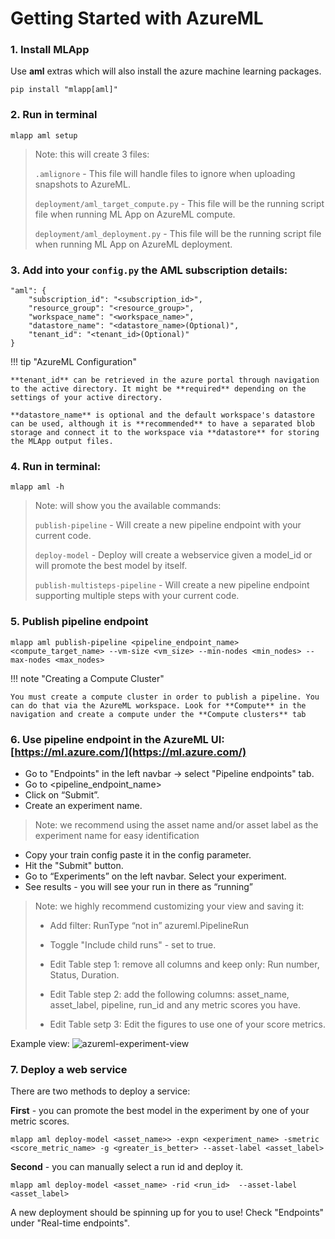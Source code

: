 # Getting Started with AzureML

### 1. Install MLApp
Use **aml** extras which will also install the azure machine learning packages. 
```
pip install "mlapp[aml]"
```

### 2. Run in terminal
```
mlapp aml setup
```

>Note: this will create 3 files: 
>
> `.amlignore` - This file will handle files to ignore when uploading snapshots to AzureML.
>
> `deployment/aml_target_compute.py` - This file will be the running script file when running ML App on AzureML compute.
>
> `deployment/aml_deployment.py` - This file will be the running script file when running ML App on AzureML deployment.


### 3. Add into your `config.py` the AML subscription details:
```
"aml": {
    "subscription_id": "<subscription_id>",
    "resource_group": "<resource_group>",
    "workspace_name": "<workspace_name>",
    "datastore_name": "<datastore_name>(Optional)",
    "tenant_id": "<tenant_id>(Optional)"
}
```

!!! tip "AzureML Configuration"

    **tenant_id** can be retrieved in the azure portal through navigation to the active directory. It might be **required** depending on the settings of your active directory. 
    
    **datastore_name** is optional and the default workspace's datastore can be used, although it is **recommended** to have a separated blob storage and connect it to the workspace via **datastore** for storing the MLApp output files.  

### 4. Run in terminal:  
```
mlapp aml -h
``` 

> Note: will show you the available commands: 
>
> `publish-pipeline` - Will create a new pipeline endpoint with your current code.
>
> `deploy-model` - Deploy will create a webservice given a model_id or will promote the best model by itself.
>
> `publish-multisteps-pipeline` - Will create a new pipeline endpoint supporting multiple steps with your current code.

### 5. Publish pipeline endpoint
```
mlapp aml publish-pipeline <pipeline_endpoint_name> <compute_target_name> --vm-size <vm_size> --min-nodes <min_nodes> --max-nodes <max_nodes>
```

!!! note "Creating a Compute Cluster"
    
    You must create a compute cluster in order to publish a pipeline. You can do that via the AzureML workspace. Look for **Compute** in the navigation and create a compute under the **Compute clusters** tab  
    
### 6. Use pipeline endpoint in the AzureML UI: [https://ml.azure.com/](https://ml.azure.com/)

- Go to "Endpoints" in the left navbar -> select "Pipeline endpoints" tab.
- Go to <pipeline_endpoint_name>
- Click on “Submit”.
- Create an experiment name.
> Note: we recommend using the asset name and/or asset label as the experiment name for easy identification
- Copy your train config paste it in the config parameter.
- Hit the "Submit" button.
- Go to “Experiments” on the left navbar. Select your experiment.
- See results  - you will see your run in there as “running”
> Note: we highly recommend customizing your view and saving it:
>
> - Add filter: RunType “not in” azureml.PipelineRun
>
> - Toggle "Include child runs" - set to true.
>
> - Edit Table step 1: remove all columns and keep only: Run number, Status, Duration.
> 
> - Edit Table step 2: add the following columns: asset_name, asset_label, pipeline, run_id and any metric scores you have.
>
> - Edit Table setp 3: Edit the figures to use one of your score metrics.

Example view:
![azureml-experiment-view](/integrations/azureml/imgs/azureml-experiment-view.png)

### 7. Deploy a web service

There are two methods to deploy a service: 

**First** - you can promote the best model in the experiment by one of your metric scores.
```
mlapp aml deploy-model <asset_name>> -expn <experiment_name> -smetric <score_metric_name> -g <greater_is_better> --asset-label <asset_label>
``` 
 
**Second** - you can manually select a run id and deploy it.
```  
mlapp aml deploy-model <asset_name> -rid <run_id>  --asset-label <asset_label>
``` 

A new deployment should be spinning up for you to use! Check "Endpoints" under "Real-time endpoints".

